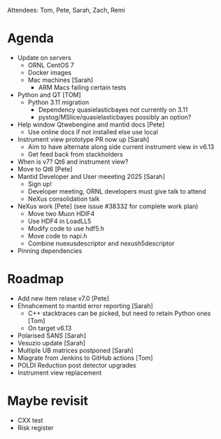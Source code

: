 Attendees: Tom, Pete, Sarah, Zach, Remi

# Agenda
- Update on servers
   - ORNL CentOS 7 
   - Docker images
   - Mac machines [Sarah]
     - ARM Macs failing certain tests
- Python and QT [TOM]
   - Python 3.11 migration 
     - Dependency quasielasticbayes not currently on 3.11
     - pystog/MSlice/quasielasticbayes possibly an option?
- Help window Qtwebengine and mantid docs [Pete]
   - Use online docs if not installed else use local
- Instrument view prototype PR now up [Sarah]
   - Aim to have alternate along side current instrument view in v6.13
   - Get feed back from stackholders
- When is v7? Qt6 and instrument view?
- Move to Qt6 [Pete]
- Mantid Developer and User meeeting 2025 [Sarah]
    - Sign up!
    - Developer meeting, ORNL developers must give talk to attend
    - NeXus consolidation talk
- NeXus work [Pete] (see issue #38332 for complete work plan)
   - Move two Muon HDIF4
   - Use HDF4 in LoadLL5
   - Modify code to use hdf5.h
   - Move code to napi.h
   - Combine nuexusdescriptor and nexush5descriptor
- Pinning dependencies

# Roadmap
- Add new item relase v7.0 [Pete]
- Ehnahcement to mantid error reporting [Sarah]
   - C++ stacktraces can be picked, but need to retain Python ones [Tom]
   - On target v6.13
- Polarised SANS [Sarah]
- Vesuzio update [Sarah]
- Multiple UB matrices postponed [Sarah]
- Miagrate from Jenkins to GitHub actions [Tom]
- POLDI Reduction post detector upgrades
- Instrument view replacement

# Maybe revisit
- CXX test
- Risk register
